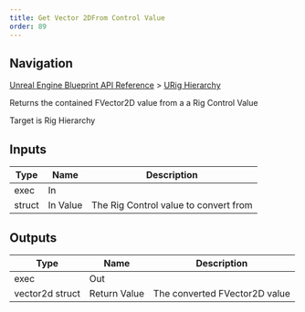 ```yaml
---
title: Get Vector 2DFrom Control Value
order: 89
---
```

## Navigation

[Unreal Engine Blueprint API Reference](https://dev.epicgames.com/documentation/en-us/unreal-engine/BlueprintAPI) > [URig Hierarchy](https://dev.epicgames.com/documentation/en-us/unreal-engine/BlueprintAPI/URigHierarchy)

Returns the contained FVector2D value from a a Rig Control Value

Target is Rig Hierarchy

## Inputs

| Type | Name | Description |
| --- | --- | --- |
| exec | In |  |
| struct | In Value | The Rig Control value to convert from |

## Outputs

| Type | Name | Description |
| --- | --- | --- |
| exec | Out |  |
| vector2d struct | Return Value | The converted FVector2D value |
